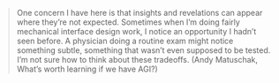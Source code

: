 > One concern I have here is that insights and revelations can appear where they’re not expected. Sometimes when I’m doing fairly mechanical interface design work, I notice an opportunity I hadn’t seen before. A physician doing a routine exam might notice something subtle, something that wasn’t even supposed to be tested. I’m not sure how to think about these tradeoffs. (Andy Matuschak, What’s worth learning if we have AGI?)